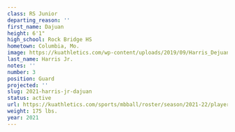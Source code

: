 ```yaml
---
class: RS Junior
departing_reason: ''
first_name: Dajuan
height: 6'1"
high_school: Rock Bridge HS
hometown: Columbia, Mo.
image: https://kuathletics.com/wp-content/uploads/2019/09/Harris_Dejuan_08292019-1024x853.jpg
last_name: Harris Jr.
notes: ''
number: 3
position: Guard
projected: ''
slug: 2021-harris-jr-dajuan
status: active
url: https://kuathletics.com/sports/mbball/roster/season/2021-22/player/157526/
weight: 175 lbs.
year: 2021
---
```

